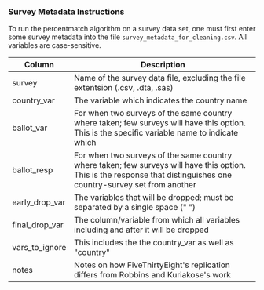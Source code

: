 ### Survey Metadata Instructions

To run the percentmatch algorithm on a survey data set, one must first enter some survey metadata into the file `survey_metadata_for_cleaning.csv`. All variables are case-sensitive.

Column | Description
----- | --------
survey | Name of the survey data file, excluding the file extentsion (.csv, .dta, .sas)
country_var | The variable which indicates the country name 
ballot_var | For when two surveys of the same country where taken; few surveys will have this option. This is the specific variable name to indicate which 
ballot_resp | For when two surveys of the same country where taken; few surveys will have this option.  This is the response that distinguishes one country-survey set from another
early_drop_var | The variables that will be dropped; must be separated by a single space (" ")
final_drop_var | The column/variable from which all variables including and after it will be dropped
vars_to_ignore | This includes the the country_var as well as "country"
notes | Notes on how FiveThirtyEight's replication differs from Robbins and Kuriakose's work